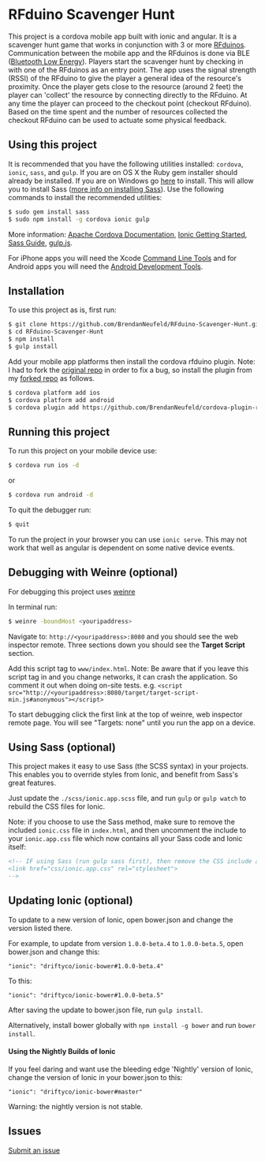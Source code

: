 RFduino Scavenger Hunt
=====================

This project is a cordova mobile app built with ionic and angular. It is a scavenger hunt game that works in conjunction with 3 or more [RFduinos](http://www.rfduino.com/). Communication between the mobile app and the RFduinos is done via BLE ([Bluetooth Low Energy](http://en.wikipedia.org/wiki/Bluetooth_low_energy)). Players start the scavenger hunt by checking in with one of the RFduinos as an entry point. The app uses the signal strength (RSSI) of the RFduino to give the player a general idea of the resource's proximity. Once the player gets close to the resource (around 2 feet) the player can 'collect' the resource by connecting directly to the RFduino. At any time the player can proceed to the checkout point (checkout RFduino). Based on the time spent and the number of resources collected the checkout RFduino can be used to actuate some physical feedback.

## Using this project

It is recommended that you have the following utilities installed: `cordova`, `ionic`, `sass`, and `gulp`. If you are on OS X the Ruby gem installer should already be installed. If you are on Windows go [here](http://www.rubyinstaller.org/) to install. This will allow you to install Sass ([more info on installing Sass](http://sass-lang.com/install)). Use the following commands to install the recommended utilities:
```bash
$ sudo gem install sass
$ sudo npm install -g cordova ionic gulp
```

More information: [Apache Cordova Documentation](http://cordova.apache.org/docs/en/3.5.0/index.html), [Ionic Getting Started](http://ionicframework.com/getting-started), [Sass Guide](http://sass-lang.com/), [gulp.js](http://gulpjs.com/).

For iPhone apps you will need the Xcode [Command Line Tools](http://docwiki.embarcadero.com/RADStudio/XE4/en/Installing_the_Xcode_Command_Line_Tools_on_a_Mac) and for Android apps you will need the [Android Development Tools](http://developer.android.com/sdk/index.html).

## Installation

To use this project as is, first run:

```bash
$ git clone https://github.com/BrendanNeufeld/RFduino-Scavenger-Hunt.git
$ cd RFduino-Scavenger-Hunt
$ npm install
$ gulp install
```

Add your mobile app platforms then install the cordova rfduino plugin. Note: I had to fork the [original repo](https://github.com/don/cordova-plugin-rfduino/tree/master/examples/button) in order to fix a bug, so install the plugin from my [forked repo](https://github.com/BrendanNeufeld/cordova-plugin-rfduino) as follows.

```bash
$ cordova platform add ios
$ cordova platform add android
$ cordova plugin add https://github.com/BrendanNeufeld/cordova-plugin-rfduino.git
```

## Running this project

To run this project on your mobile device use:
```bash
$ cordova run ios -d
```
or
```bash
$ cordova run android -d
```
To quit the debugger run:
```bash
$ quit
```

To run the project in your browser you can use `ionic serve`. This may not work that well as angular is dependent on some native device events.

## Debugging with Weinre (optional)

For debugging this project uses [weinre](http://tinyurl.com/6quwfna)

In terminal run:
```bash
$ weinre -boundHost <youripaddress>
```
Navigate to: `http://<youripaddress>:8080` and you should see the web inspector remote. Three sections down you should see the **Target Script** section.

Add this script tag to `www/index.html`. Note: Be aware that if you leave this script tag in and you change networks, it can crash the application. So comment it out when doing on-site tests.
e.g. `<script src="http://<youripaddress>:8080/target/target-script-min.js#anonymous"></script>`

To start debugging click the first link at the top of weinre, web inspector remote page. You will see "Targets: none" until you run the app on a device.

## Using Sass (optional)

This project makes it easy to use Sass (the SCSS syntax) in your projects. This enables you to override styles from Ionic, and benefit from
Sass's great features.

Just update the `./scss/ionic.app.scss` file, and run `gulp` or `gulp watch` to rebuild the CSS files for Ionic.

Note: if you choose to use the Sass method, make sure to remove the included `ionic.css` file in `index.html`, and then uncomment
the include to your `ionic.app.css` file which now contains all your Sass code and Ionic itself:

```html
<!-- IF using Sass (run gulp sass first), then remove the CSS include above
<link href="css/ionic.app.css" rel="stylesheet">
-->
```

## Updating Ionic (optional)

To update to a new version of Ionic, open bower.json and change the version listed there.

For example, to update from version `1.0.0-beta.4` to `1.0.0-beta.5`, open bower.json and change this:

```
"ionic": "driftyco/ionic-bower#1.0.0-beta.4"
```

To this:

```
"ionic": "driftyco/ionic-bower#1.0.0-beta.5"
```

After saving the update to bower.json file, run `gulp install`.

Alternatively, install bower globally with `npm install -g bower` and run `bower install`.

#### Using the Nightly Builds of Ionic

If you feel daring and want use the bleeding edge 'Nightly' version of Ionic, change the version of Ionic in your bower.json to this:

```
"ionic": "driftyco/ionic-bower#master"
```

Warning: the nightly version is not stable.


## Issues
[Submit an issue](https://github.com/BrendanNeufeld/RFduino-Scavenger-Hunt/issues)

